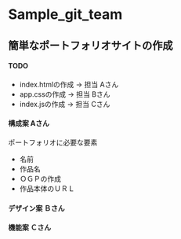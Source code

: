# Sample_git_team

## 簡単なポートフォリオサイトの作成
#### TODO

* index.htmlの作成 -> 担当 Aさん
* app.cssの作成 -> 担当 Bさん
* index.jsの作成 -> 担当 Cさん

#### 構成案 Aさん
ポートフォリオに必要な要素
- 名前
- 作品名
- ＯＧＰの作成
- 作品本体のＵＲＬ

#### デザイン案 Ｂさん

#### 機能案 Ｃさん